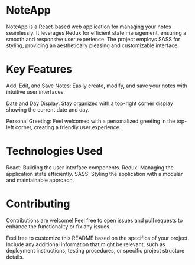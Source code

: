 # NoteApp
NoteApp is a React-based web application for managing your notes seamlessly. It leverages Redux for efficient state management, ensuring a smooth and responsive user experience. The project employs SASS for styling, providing an aesthetically pleasing and customizable interface.

# Key Features
Add, Edit, and Save Notes: Easily create, modify, and save your notes with intuitive user interfaces.

Date and Day Display: Stay organized with a top-right corner display showing the current date and day.

Personal Greeting: Feel welcomed with a personalized greeting in the top-left corner, creating a friendly user experience.

# Technologies Used
React: Building the user interface components.
Redux: Managing the application state efficiently.
SASS: Styling the application with a modular and maintainable approach.

# Contributing
Contributions are welcome! Feel free to open issues and pull requests to enhance the functionality or fix any issues.

Feel free to customize this README based on the specifics of your project. Include any additional information that might be relevant, such as deployment instructions, testing procedures, or specific project structure details.






 
